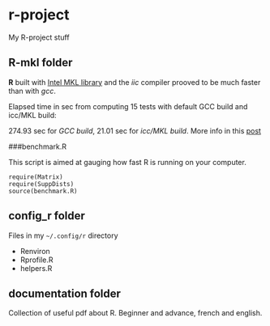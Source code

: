 r-project
=========

My R-project stuff

## R-mkl folder

__R__ built with [Intel MKL library](https://software.intel.com/en-us/intel-mkl) 
and the _iic_ compiler prooved to be much faster than with _gcc_.

Elapsed time in sec from computing 15 tests with default GCC build and icc/MKL build: 

274.93 sec for _GCC build_, 21.01 sec for _icc/MKL build_. More info in this
[post](https://stat.ethz.ch/pipermail/r-help/2014-September/421574.html)



###benchmark.R 

This script is aimed at gauging how fast R is running on your computer. 

```
require(Matrix)
require(SuppDists)
source(benchmark.R)
```


## config_r folder

Files in my `~/.config/r` directory

* Renviron
* Rprofile.R
* helpers.R


## documentation folder

Collection of useful pdf about R. Beginner and advance, french and english.
